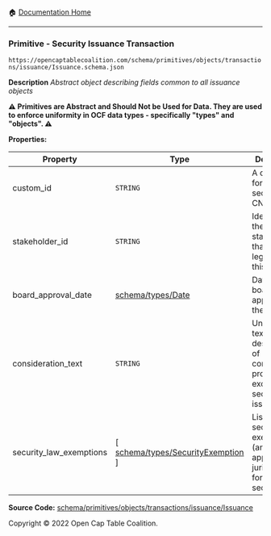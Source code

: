 :house: [Documentation Home](../../../../../../README.md)

---

### Primitive - Security Issuance Transaction

`https://opencaptablecoalition.com/schema/primitives/objects/transactions/issuance/Issuance.schema.json`

**Description** _Abstract object describing fields common to all issuance objects_

**:warning: Primitives are Abstract and Should Not be Used for Data. They are used to enforce uniformity in OCF data types - specifically "types" and "objects". :warning:**

**Properties:**

| Property                | Type                                                                                                                    | Description                                                                               | Required   |
| ----------------------- | ----------------------------------------------------------------------------------------------------------------------- | ----------------------------------------------------------------------------------------- | ---------- |
| custom_id               | `STRING`                                                                                                                | A custom ID for this security (e.g. CN-1.)                                                | `REQUIRED` |
| stakeholder_id          | `STRING`                                                                                                                | Identifier for the stakeholder that holds legal title to this security                    | `REQUIRED` |
| board_approval_date     | [schema/types/Date](../home/jman/source/OCF-Docs-Test/docs/markdown/schema/types/Date.md)                               | Date of board approval for the security                                                   | -          |
| consideration_text      | `STRING`                                                                                                                | Unstructured text description of consideration provided in exchange for security issuance | -          |
| security_law_exemptions | [ [schema/types/SecurityExemption](../home/jman/source/OCF-Docs-Test/docs/markdown/schema/types/SecurityExemption.md) ] | List of security law exemptions (and applicable jurisdictions) for this security          | `REQUIRED` |

**Source Code:** [schema/primitives/objects/transactions/issuance/Issuance](../../../../../../../../../../../schema/primitives/objects/transactions/issuance/Issuance.schema.json)

Copyright © 2022 Open Cap Table Coalition.
